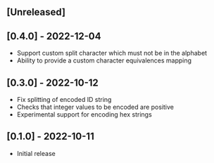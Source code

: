 ## [Unreleased]

## [0.4.0] - 2022-12-04

- Support custom split character which must not be in the alphabet
- Ability to provide a custom character equivalences mapping

## [0.3.0] - 2022-10-12

- Fix splitting of encoded ID string
- Checks that integer values to be encoded are positive
- Experimental support for encoding hex strings

## [0.1.0] - 2022-10-11

- Initial release
